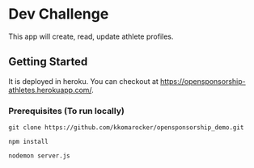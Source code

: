 # Dev Challenge

This app will create, read, update athlete profiles.

## Getting Started

It is deployed in heroku. You can checkout at https://opensponsorship-athletes.herokuapp.com/.

### Prerequisites (To run locally)

```
git clone https://github.com/kkomarocker/opensponsorship_demo.git

npm install

nodemon server.js
```
